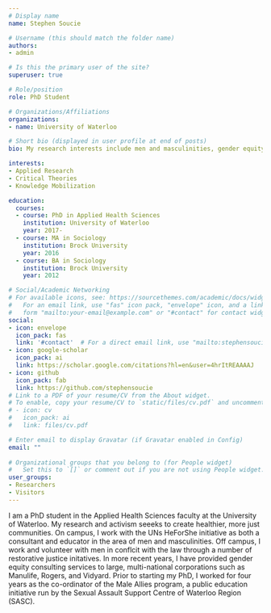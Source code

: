 ```yaml
---
# Display name
name: Stephen Soucie

# Username (this should match the folder name)
authors:
- admin

# Is this the primary user of the site?
superuser: true

# Role/position
role: PhD Student

# Organizations/Affiliations
organizations:
- name: University of Waterloo

# Short bio (displayed in user profile at end of posts)
bio: My research interests include men and masculinities, gender equity, and allyship.

interests:
- Applied Research
- Critical Theories
- Knowledge Mobilization

education:
  courses:
  - course: PhD in Applied Health Sciences
    institution: University of Waterloo
    year: 2017-
  - course: MA in Sociology
    institution: Brock University
    year: 2016
  - course: BA in Sociology
    institution: Brock University
    year: 2012

# Social/Academic Networking
# For available icons, see: https://sourcethemes.com/academic/docs/widgets/#icons
#   For an email link, use "fas" icon pack, "envelope" icon, and a link in the
#   form "mailto:your-email@example.com" or "#contact" for contact widget.
social:
- icon: envelope
  icon_pack: fas
  link: '#contact'  # For a direct email link, use "mailto:stephensoucie@gmail.com".
- icon: google-scholar
  icon_pack: ai
  link: https://scholar.google.com/citations?hl=en&user=4hrItREAAAAJ
- icon: github
  icon_pack: fab
  link: https://github.com/stephensoucie
# Link to a PDF of your resume/CV from the About widget.
# To enable, copy your resume/CV to `static/files/cv.pdf` and uncomment the lines below.  
# - icon: cv
#   icon_pack: ai
#   link: files/cv.pdf

# Enter email to display Gravatar (if Gravatar enabled in Config)
email: ""
  
# Organizational groups that you belong to (for People widget)
#   Set this to `[]` or comment out if you are not using People widget.  
user_groups:
- Researchers
- Visitors
---
```


I am a PhD student in the Applied Health Sciences faculty at the University of Waterloo. My research and activism seeeks to create healthier, more just communities. On campus, I work with the UNs HeForShe initiative as both a consultant and educator in the area of men and masculinities. Off campus, I work and volunteer with men in conflcit with the law through a number of restorative justice initatives. In more recent years, I have provided gender equity consulting services to large, multi-national corporations such as Manulife, Rogers, and Vidyard. Prior to starting my PhD, I worked for four years as the co-ordinator of the Male Allies program, a public education initiative run by the Sexual Assault Support Centre of Waterloo Region (SASC).
